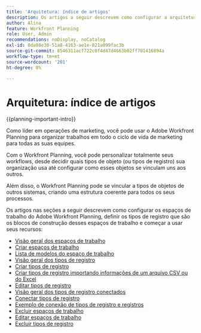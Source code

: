 ```yaml
---
title: 'Arquitetura: índice de artigos'
description: Os artigos a seguir descrevem como configurar a arquitetura do Adobe Workfront Planning. Como parte dessa configuração, você aprenderá a criar espaços de trabalho, tipos de registro e campos personalizados para mapear os workflows que deseja gerenciar no Workfront Planning.
author: Alina
feature: Workfront Planning
role: User, Admin
recommendations: noDisplay, noCatalog
exl-id: 0da08e30-51a8-4163-ae1e-821a099fac3b
source-git-commit: 8546311acf722c0f4d47d4663b02ff701416894a
workflow-type: tm+mt
source-wordcount: '201'
ht-degree: 0%

---
```



# Arquitetura: índice de artigos

{{planning-important-intro}}

Como líder em operações de marketing, você pode usar o Adobe Workfront Planning para organizar trabalhos em todo o ciclo de vida de marketing para todas as suas equipes.

Com o Workfront Planning, você pode personalizar totalmente seus workflows, desde decidir quais tipos de objeto (ou tipos de registro) sua organização usa até configurar como esses objetos se vinculam uns aos outros.

Além disso, o Workfront Planning pode se vincular a tipos de objetos de outros sistemas, criando uma estrutura coerente para todos os seus processos.

Os artigos nas seções a seguir descrevem como configurar os espaços de trabalho do Adobe Workfront Planning, definir os tipos de registro que são os blocos de construção desses espaços de trabalho e começar a usar seus recursos:

* [Visão geral dos espaços de trabalho](/help/quicksilver/planning/architecture/workspaces-overview.md)
* [Criar espaços de trabalho](/help/quicksilver/planning/architecture/create-workspaces.md)
* [Lista de modelos do espaço de trabalho](/help/quicksilver/planning/architecture/workspace-templates.md)
* [Visão geral dos tipos de registro](/help/quicksilver/planning/architecture/overview-of-record-types.md)
* [Criar tipos de registro](/help/quicksilver/planning/architecture/create-record-types.md)
* [Criar tipos de registro importando informações de um arquivo CSV ou do Excel](/help/quicksilver/planning/architecture/import-file-to-create-record-types.md)
* [Editar tipos de registro](/help/quicksilver/planning/architecture/edit-record-types.md)
* [Visão geral dos tipos de registro conectados](/help/quicksilver/planning/architecture/connect-record-types-overview.md)
* [Conectar tipos de registro](/help/quicksilver/planning/architecture/connect-record-types.md)
* [Exemplo de conexão de tipos de registro e registros](/help/quicksilver/planning/architecture/example-connect-record-types-and-records.md)
* [Excluir espaços de trabalho](/help/quicksilver/planning/architecture/delete-workspaces.md)
* [Editar espaços de trabalho](/help/quicksilver/planning/architecture/edit-workspaces.md)
* [Excluir tipos de registro](/help/quicksilver/planning/architecture/delete-record-types.md)

<!--*[Configure the Settings area of a record type](/help/quicksilver/planning/architecture/configure-record-type-settings.md)-->

<!--* <span class="preview">[Configure cross-workspace capabilities for record types](help/quicksilver/planning/architecture/configure-record-type-cross-workspace-capabilities.md)</span>

* <span class="preview">[Add existing record types from another workspace](/help/quicksilver/planning/architecture/add-existing-record-types-from-another-workspace.md)</span>
-->

<!--* <span class="preview">[Cross-workspace record types overview](/help/quicksilver/planning/architecture/cross-workspace-record-types-overview.md)</span>-->

<!--* [Create workspace hierarchies](/help/quicksilver/planning/architecture/create-workspace-hierarchies.md)-->

